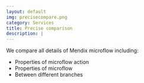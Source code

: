 ```yaml
---
layout: default
img: precisecompare.png
category: Services
title: Precise comparison
description: |
---
```


We compare all details of Mendix microflow including:
  - Properties of microflow action
  - Properties of microflow
  - Between different branches

